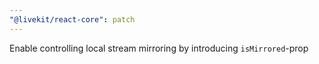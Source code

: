 ```yaml
---
"@livekit/react-core": patch
---
```


Enable controlling local stream mirroring by introducing `isMirrored`-prop
